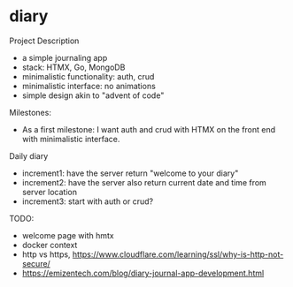 # diary

Project Description
- a simple journaling app
- stack: HTMX, Go, MongoDB
- minimalistic functionality: auth, crud
- minimalistic interface: no animations
- simple design akin to "advent of code"

Milestones:
- As a first milestone: I want auth and crud with HTMX on the front end with minimalistic interface.

Daily diary

- increment1: have the server return "welcome to your diary"
- increment2: have the server also return current date and time from server location
- increment3: start with auth or crud?


TODO:
- welcome page with hmtx
- docker context
- http vs https, https://www.cloudflare.com/learning/ssl/why-is-http-not-secure/
- https://emizentech.com/blog/diary-journal-app-development.html
